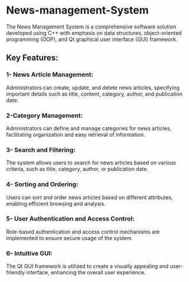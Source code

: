 # News-management-System
The News Management System is a comprehensive software solution developed using C++ with emphasis on data structures, object-oriented programming (OOP), and Qt graphical user interface (GUI) framework.

## Key Features:

### 1- News Article Management:
Administrators can create, update, and delete news articles, specifying important details such as title, content, category, author, and publication date.
### 2-Category Management: 
Administrators can define and manage categories for news articles, facilitating organization and easy retrieval of information.
### 3- Search and Filtering:
The system allows users to search for news articles based on various criteria, such as title, category, author, or publication date.
### 4- Sorting and Ordering: 
Users can sort and order news articles based on different attributes, enabling efficient browsing and analysis.
### 5- User Authentication and Access Control:
Role-based authentication and access control mechanisms are implemented to ensure secure usage of the system.
### 6- Intuitive GUI: 
The Qt GUI framework is utilized to create a visually appealing and user-friendly interface, enhancing the overall user experience.
